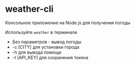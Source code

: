# weather-cli
Консольное приложение на Node.js для получения погоды

Используйте ```weather``` в терминале
- Без параметров - вывод погоды
- -c [CITY] для установки города
- -h для вывода помощи
- -t [API_KEY] для сохранения токена
